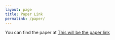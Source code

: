 ```yaml
---
layout: page
title: Paper Link
permalink: /paper/
---
```


You can find the paper at [This will be the paper link]()



